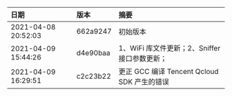 |         日期         |    版本  |                     摘要                     |
| :------------------ | :------- | :------------------------------------------ |
| 2021-04-08 20:52:03 | 662a9247 | 初始版本    |
| 2021-04-09 15:44:26 | d4e90baa | 1、WiFi 库文件更新；2、Sniffer 接口参数更新；    |
| 2021-04-09 16:29:51 | c2c23b22 | 更正 GCC 编译 Tencent Qcloud SDK 产生的错误    |